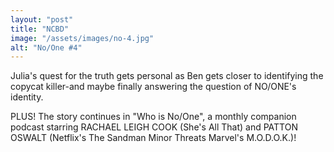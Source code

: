 ```yaml
---
layout: "post"
title: "NCBD"
image: "/assets/images/no-4.jpg"
alt: "No/One #4"
---
```

Julia's quest for the truth gets personal as Ben gets closer to identifying the copycat killer-and maybe finally answering the question of NO/ONE's identity.

PLUS! The story continues in "Who is No/One", a monthly companion podcast starring RACHAEL LEIGH COOK (She's All That) and PATTON OSWALT (Netflix's The Sandman Minor Threats Marvel's M.O.D.O.K.)!